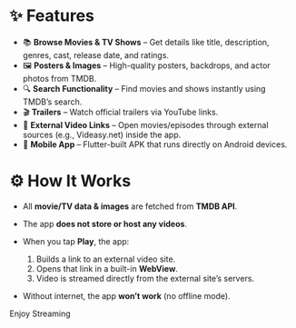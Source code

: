 # ✨ Features

* 📚 **Browse Movies & TV Shows** – Get details like title, description, genres, cast, release date, and ratings.
* 🖼 **Posters & Images** – High-quality posters, backdrops, and actor photos from TMDB.
* 🔍 **Search Functionality** – Find movies and shows instantly using TMDB’s search.
* 🎬 **Trailers** – Watch official trailers via YouTube links.
* 🔗 **External Video Links** – Open movies/episodes through external sources (e.g., Videasy.net) inside the app.
* 📱 **Mobile App** – Flutter-built APK that runs directly on Android devices.



# ⚙️ How It Works

* All **movie/TV data & images** are fetched from **TMDB API**.
* The app **does not store or host any videos**.
* When you tap **Play**, the app:

  1. Builds a link to an external video site.
  2. Opens that link in a built-in **WebView**.
  3. Video is streamed directly from the external site’s servers.
* Without internet, the app **won’t work** (no offline mode).

Enjoy Streaming
